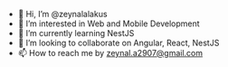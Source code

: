 - 👋 Hi, I’m @zeynalalakus
- 👀 I’m interested in Web and Mobile Development
- 🌱 I’m currently learning NestJS
- 💞️ I’m looking to collaborate on Angular, React, NestJS
- 📫 How to reach me by zeynal.a2907@gmail.com

<!---
zeynalalakus/zeynalalakus is a ✨ special ✨ repository because its `README.md` (this file) appears on your GitHub profile.
You can click the Preview link to take a look at your changes.
--->
